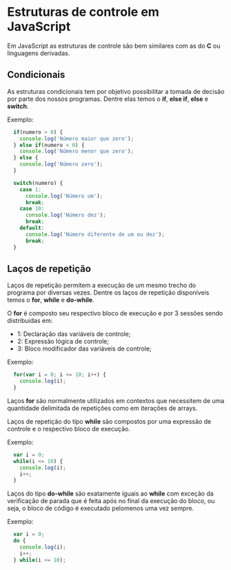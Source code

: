 # Estruturas de controle em JavaScript

Em JavaScript as estruturas de controle são bem similares com as do **C** ou linguagens derivadas.

## Condicionais

As estruturas condicionais tem por objetivo possibilitar a tomada de decisão por parte dos nossos programas. Dentre elas temos o **if**, **else if**, **else** e **switch**.

Exemplo:

```js
  if(numero > 0) {
    console.log('Número maior que zero');
  } else if(numero < 0) {
    console.log('Número menor que zero');
  } else {
    console.log('Número zero');
  }
```

```js
  switch(numero) {
    case 1:
      console.log('Número um');
      break;
    case 10:
      console.log('Número dez');
      break;
    default:
      console.log('Número diferente de um ou dez');
      break;
  }
```

## Laços de repetição

Laços de repetição permitem a execução de um mesmo trecho do programa por diversas vezes. Dentre os laços de repetição disponíveis temos o **for**, **while** e **do-while**.

O **for** é composto seu respectivo bloco de execução e por 3 sessões sendo distribuidas em:

- 1: Declaração das variáveis de controle;
- 2: Expressão lógica de controle;
- 3: Bloco modificador das variáveis de controle;

Exemplo:

```js
  for(var i = 0; i <= 10; i++) {
    console.log(i);
  }
```

Laços **for** são normalmente utilizados em contextos que necessitem de uma quantidade delimitada de repetições como em iterações de arrays.

Laços de repetição do tipo **while** são compostos por uma expressão de controle e o respectivo bloco de execução.

Exemplo:

```js
  var i = 0;
  while(i <= 10) {
    console.log(i);
    i++;
  }
```

Laços do tipo **do-while** são exatamente iguais ao **while** com exceção da verificação de parada que é feita após no final da execução do bloco, ou seja, o bloco de código é executado pelomenos uma vez sempre.

Exemplo:

```js
  var i = 0;
  do {
    console.log(i);
    i++;
  } while(i <= 10);
```
